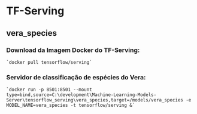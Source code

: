 # TF-Serving

## vera_species

### Download da Imagem Docker do TF-Serving:

    `docker pull tensorflow/serving`

### Servidor de classificação de espécies do Vera:

    `docker run -p 8501:8501 --mount type=bind,source=C:\development\Machine-Learning-Models-Server\tensorflow_serving\vera_species,target=/models/vera_species -e MODEL_NAME=vera_species -t tensorflow/serving &`